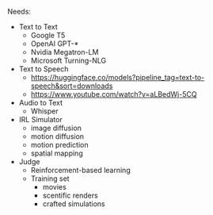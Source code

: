 
Needs:
* Text to Text
  * Google T5
  * OpenAI GPT-*
  * Nvidia Megatron-LM
  * Microsoft Turning-NLG
* Text to Speech
  * https://huggingface.co/models?pipeline_tag=text-to-speech&sort=downloads
  * https://www.youtube.com/watch?v=aLBedWj-5CQ
* Audio to Text
  * Whisper
* IRL Simulator
  * image diffusion
  * motion diffusion
  * motion prediction
  * spatial mapping
* Judge
  * Reinforcement-based learning
  * Training set
    * movies
    * scentific renders
    * crafted simulations

